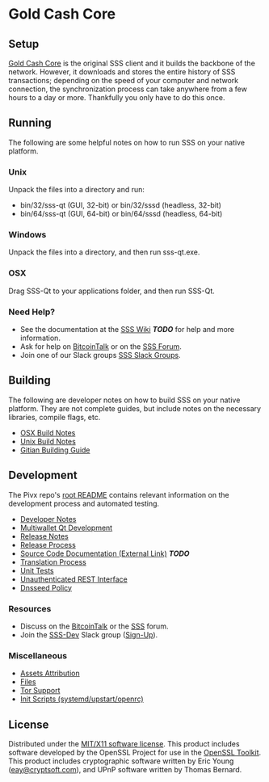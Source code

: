 Gold Cash Core
=====================

Setup
---------------------
[Gold Cash Core](http://sss.org/wallet) is the original SSS client and it builds the backbone of the network. However, it downloads and stores the entire history of SSS transactions; depending on the speed of your computer and network connection, the synchronization process can take anywhere from a few hours to a day or more. Thankfully you only have to do this once.

Running
---------------------
The following are some helpful notes on how to run SSS on your native platform.

### Unix

Unpack the files into a directory and run:

- bin/32/sss-qt (GUI, 32-bit) or bin/32/sssd (headless, 32-bit)
- bin/64/sss-qt (GUI, 64-bit) or bin/64/sssd (headless, 64-bit)

### Windows

Unpack the files into a directory, and then run sss-qt.exe.

### OSX

Drag SSS-Qt to your applications folder, and then run SSS-Qt.

### Need Help?

* See the documentation at the [SSS Wiki](https://en.bitcoin.it/wiki/Main_Page) ***TODO***
for help and more information.
* Ask for help on [BitcoinTalk](https://bitcointalk.org/index.php?topic=1262920.0) or on the [SSS Forum](http://forum.sss.org/).
* Join one of our Slack groups [SSS Slack Groups](https://sss.org/slack-logins/).

Building
---------------------
The following are developer notes on how to build SSS on your native platform. They are not complete guides, but include notes on the necessary libraries, compile flags, etc.

- [OSX Build Notes](build-osx.md)
- [Unix Build Notes](build-unix.md)
- [Gitian Building Guide](gitian-building.md)

Development
---------------------
The Pivx repo's [root README](https://github.com/SSS-Project/SSS/blob/master/README.md) contains relevant information on the development process and automated testing.

- [Developer Notes](developer-notes.md)
- [Multiwallet Qt Development](multiwallet-qt.md)
- [Release Notes](release-notes.md)
- [Release Process](release-process.md)
- [Source Code Documentation (External Link)](https://dev.visucore.com/bitcoin/doxygen/) ***TODO***
- [Translation Process](translation_process.md)
- [Unit Tests](unit-tests.md)
- [Unauthenticated REST Interface](REST-interface.md)
- [Dnsseed Policy](dnsseed-policy.md)

### Resources

* Discuss on the [BitcoinTalk](https://bitcointalk.org/index.php?topic=1262920.0) or the [SSS](http://forum.sss.org/) forum.
* Join the [SSS-Dev](https://sss-dev.slack.com/) Slack group ([Sign-Up](https://sss-dev.herokuapp.com/)).

### Miscellaneous
- [Assets Attribution](assets-attribution.md)
- [Files](files.md)
- [Tor Support](tor.md)
- [Init Scripts (systemd/upstart/openrc)](init.md)

License
---------------------
Distributed under the [MIT/X11 software license](http://www.opensource.org/licenses/mit-license.php).
This product includes software developed by the OpenSSL Project for use in the [OpenSSL Toolkit](https://www.openssl.org/). This product includes
cryptographic software written by Eric Young ([eay@cryptsoft.com](mailto:eay@cryptsoft.com)), and UPnP software written by Thomas Bernard.
